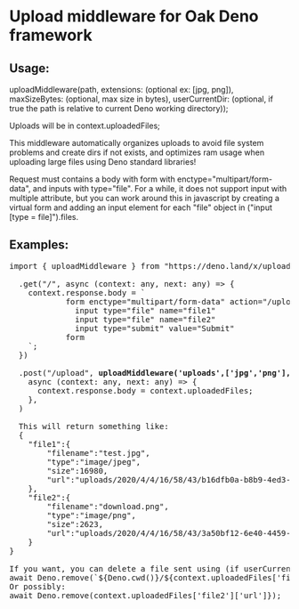 # Upload middleware for Oak Deno framework

## Usage: 
uploadMiddleware(path, extensions: (optional ex: [jpg, png]), maxSizeBytes: (optional, max size in bytes), userCurrentDir: (optional, if true the path is relative to current Deno working directory));

Uploads will be in context.uploadedFiles;

This middleware automatically organizes uploads to avoid file system problems and create dirs if not exists, and optimizes ram usage when uploading large files using Deno standard libraries!

Request must contains a body with form with enctype="multipart/form-data", and inputs with type="file". For a while, it does not support input with multiple attribute, but you can work around this in javascript by creating a virtual form and adding an input element for each "file" object in ("input [type = file]").files.
## Examples:
<pre>
import { uploadMiddleware } from "https://deno.land/x/upload_middleware_for_oak_framework@master/mod.ts";

  .get("/", async (context: any, next: any) => {
    context.response.body = `
            form enctype="multipart/form-data" action="/upload" method="post"
              input type="file" name="file1"
              input type="file" name="file2"
              input type="submit" value="Submit"
            form
    `;
  })

  .post("/upload", <b>uploadMiddleware('uploads',['jpg','png'], 20000000, true)</b>,
    async (context: any, next: any) => {
      context.response.body = context.uploadedFiles;
    },
  )

  This will return something like:
  {
	"file1":{
		"filename":"test.jpg",
		"type":"image/jpeg",
		"size":16980,
		"url":"uploads/2020/4/4/16/58/43/b16dfb0a-b8b9-4ed3-8c96-2e0a946101fb/test.jpg"
	},
	"file2":{
		"filename":"download.png",
		"type":"image/png",
		"size":2623,
		"url":"uploads/2020/4/4/16/58/43/3a50bf12-6e40-4459-a0c0-52f913e1850e/download.png"
	}
}

If you want, you can delete a file sent using (if userCurrentDir = true):
await Deno.remove(`${Deno.cwd()}/${context.uploadedFiles['file2']['url']}`);
Or possibly:
await Deno.remove(context.uploadedFiles['file2']['url']});
